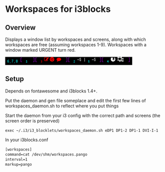 # Workspaces for i3blocks

## Overview

Displays a window list by workspaces and screens, along with which workspaces are free (assuming workspaces 1-9).
Workspaces with a window marked URGENT turn red.

![screenshot](https://github.com/dechandler/i3-blocklet_workspaces/raw/master/screenshot.png)

## Setup

Depends on fontawesome and i3blocks 1.4+.

Put the daemon and gen file someplace and edit the first few lines of workspaces_daemon.sh to reflect where you put things

Start the daemon from your i3 config with the correct path and screens (the screen order is preserved)
```
exec ~/.i3/i3_blocklets/workspaces_daemon.sh eDP1 DP1-2 DP1-1 DVI-I-1
```

In your i3blocks.conf
```
[workspaces]
command=cat /dev/shm/workspaces.pango
interval=1
markup=pango
```
